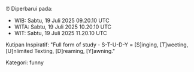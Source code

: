 ⏰ Diperbarui pada:
- WIB: Sabtu, 19 Juli 2025 09.20.10 UTC
- WITA: Sabtu, 19 Juli 2025 10.20.10 UTC
- WIT: Sabtu, 19 Juli 2025 11.20.10 UTC

Kutipan Inspiratif:
"Full form of study - S-T-U-D-Y = [S]inging, [T]weeting, [U]nlimited Texting, [D]reaming, [Y]awning."


Kategori: funny


